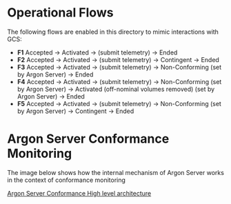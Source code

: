 # Operational Flows 

The following flows are enabled in this directory to mimic interactions with GCS:

- **F1** Accepted -> Activated -> (submit telemetry) -> Ended
- **F2** Accepted -> Activated -> (submit telemetry) -> Contingent -> Ended 
- **F3** Accepted -> Activated -> (submit telemetry) -> Non-Conforming (set by Argon Server) -> Ended
- **F4** Accepted -> Activated -> (submit telemetry) -> Non-Conforming (set by Argon Server) -> Activated (off-nominal volumes removed) (set by Argon Server) -> Ended
- **F5** Accepted -> Activated -> (submit telemetry) -> Non-Conforming (set by Argon Server) -> Contingent -> Ended


# Argon Server Conformance Monitoring 
The image below shows how the internal mechanism of Argon Server works in the context of conformance monitoring

[Argon Server Conformance High level architecture](https://github.com/xtmalliance/argon-server/blob/master/images/argonserver-conformance-monitoring.png)
